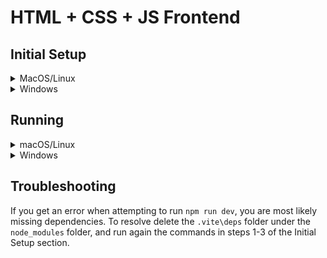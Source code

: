 # HTML + CSS + JS Frontend 
## Initial Setup
<details> 

<summary>MacOS/Linux</summary>

> 
> 1. Create a Virtual Environment
> ```
> fnm env | Out-String | Invoke-Expression
> ``` 
> 2. Navigate to Project's Front-end Folder
> ```
> cd client
> ``` 
> 3. Install Dependencies
> ```
> npm install
> npm install react-router-dom
> ```
> Once all information is installed you can move on to the [running](#running) section

</details>

<details> 
<summary>Windows</summary>

> 
> 1. Create a Virtual Environment
> ```
> fnm env | Out-String | Invoke-Expression
> ``` 
> 2. Navigate to Project's Front-end Folder
> ```
> cd client
> ``` 
> 3. Install Dependencies
> ```
> npm install
> npm install react-router-dom
> ```
> Once all information is installed you can move on to the [running](#running) section

</details>  

## Running

<details> 
<summary>macOS/Linux</summary>

> 
> 1. Activate Your Local Host
> ```
> npm run dev
> ``` 
> 2. (Optional) Stop Local Host
> ```
> Ctrl + C
> Input Y at Stop Batch Prompt
> ```

</details>

<details> 
<summary>Windows</summary>

> 
> 1. Activate Your Local Host
> ```
> npm run dev
> ``` 
> 2. (Optional) Stop Local Host
> ```
> Ctrl + C
> Input Y at Stop Batch Prompt
> ```

</details>  

## Troubleshooting
If you get an error when attempting to run `npm run dev`, you are most likely missing dependencies. To resolve delete the `.vite\deps` folder under the `node_modules` folder, and run again the commands in steps 1-3 of the Initial Setup section.
